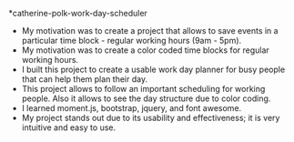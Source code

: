 *catherine-polk-work-day-scheduler

- My motivation was to create a project that allows to save events in a particular time block - regular working hours (9am - 5pm).
- My motivation was to create a color coded time blocks for regular working hours.
- I built this project to create a usable work day planner for busy people that can help them plan their day. 
- This project allows to follow an important scheduling for working people. Also it allows to see the day structure due to color coding. 
- I learned moment.js, bootstrap, jquery, and font awesome. 
- My project stands out due to its usability and effectiveness; it is very intuitive and easy to use. 


